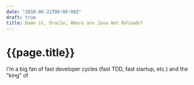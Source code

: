 ```yaml
---
date: "2018-06-22T00:00:00Z"
draft: true
title: Damn it, Oracle, Where are Java Hot Reloads?
---
```


{{page.title}}
==============

I'm a big fan of fast developer cycles (fast TDD, fast startup, etc.) and the "king" of 

